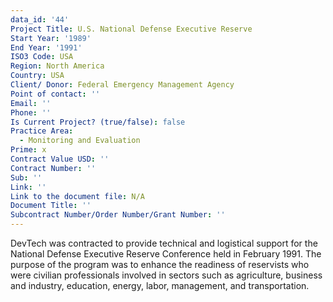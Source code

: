 ```yaml
---
data_id: '44'
Project Title: U.S. National Defense Executive Reserve
Start Year: '1989'
End Year: '1991'
ISO3 Code: USA
Region: North America
Country: USA
Client/ Donor: Federal Emergency Management Agency
Point of contact: ''
Email: ''
Phone: ''
Is Current Project? (true/false): false
Practice Area:
  - Monitoring and Evaluation
Prime: x
Contract Value USD: ''
Contract Number: ''
Sub: ''
Link: ''
Link to the document file: N/A
Document Title: ''
Subcontract Number/Order Number/Grant Number: ''
---
```


DevTech was contracted to provide technical and logistical support for the National Defense Executive Reserve Conference held in February 1991. The purpose of the program was to enhance the readiness of reservists who were civilian professionals involved in sectors such as agriculture, business and industry, education, energy, labor, management, and transportation.